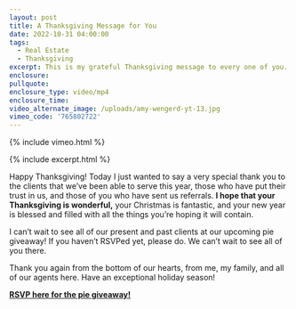 ```yaml
---
layout: post
title: A Thanksgiving Message for You
date: 2022-10-31 04:00:00
tags:
  - Real Estate
  - Thanksgiving
excerpt: This is my grateful Thanksgiving message to every one of you.
enclosure:
pullquote:
enclosure_type: video/mp4
enclosure_time:
video_alternate_image: /uploads/amy-wengerd-yt-13.jpg
vimeo_code: '765802722'
---
```

{% include vimeo.html %}

{% include excerpt.html %}

Happy Thanksgiving\! Today I just wanted to say a very special thank you to the clients that we’ve been able to serve this year, those who have put their trust in us, and those of you who have sent us referrals. **I hope that your Thanksgiving is wonderful,** your Christmas is fantastic, and your new year is blessed and filled with all the things you’re hoping it will contain.&nbsp;

I can’t wait to see all of our present and past clients at our upcoming pie giveaway\! If you haven’t RSVPed yet, please do. We can’t wait to see all of you there.

Thank you again from the bottom of our hearts, from me, my family, and all of our agents here. Have an exceptional holiday season\!

<u><strong><a target="_blank" rel="noopener" href="https://docs.google.com/forms/d/e/1FAIpQLSe5NJFw5_vqktxWzF8ueFaZ5T54IU7_nakGIjkmNsxPA6lGUw/viewform">RSVP here for the pie giveaway!</a></strong></u>